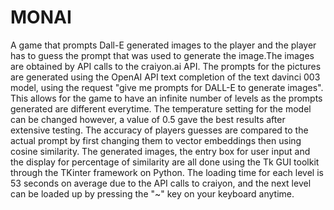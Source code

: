 # MONAI
A game that prompts Dall-E generated images to the player and the player has to guess the prompt that was used to generate the image.The images are 
obtained by API calls to the craiyon.ai API. The prompts for the pictures are generated using the OpenAI API text completion of the text davinci 003 model, 
using the request "give me prompts for DALL-E to generate images". This allows for the game to have an infinite number of levels as the prompts generated
are different everytime. The temperature setting for the model can be changed however, a value of 0.5 gave the best results after extensive testing. The 
accuracy of players guesses are compared to the actual prompt by first changing them to vector embeddings then using cosine similarity. The generated 
images, the entry box for user input and the display for percentage of similarity are all done using the Tk GUI toolkit through the TKinter framework on 
Python. The loading time for each level is 53 seconds on average due to the API calls to craiyon, and the next level can be loaded up by pressing the "~"
key on your keyboard anytime.

